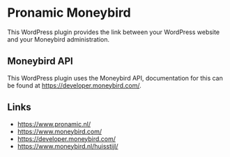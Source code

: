 # Pronamic Moneybird

This WordPress plugin provides the link between your WordPress website and your Moneybird administration.

## Moneybird API

This WordPress plugin uses the Moneybird API, documentation for this can be found at https://developer.moneybird.com/.

## Links

- https://www.pronamic.nl/
- https://www.moneybird.com/
- https://developer.moneybird.com/
- https://www.moneybird.nl/huisstijl/
